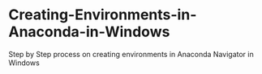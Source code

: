 # Creating-Environments-in-Anaconda-in-Windows
Step by Step process on creating environments in Anaconda Navigator in Windows
